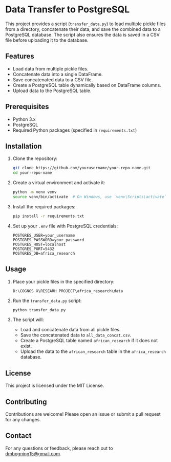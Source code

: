 # Data Transfer to PostgreSQL

This project provides a script (`transfer_data.py`) to load multiple pickle files from a directory, concatenate their data, and save the combined data to a PostgreSQL database. The script also ensures the data is saved in a CSV file before uploading it to the database.

## Features
- Load data from multiple pickle files.
- Concatenate data into a single DataFrame.
- Save concatenated data to a CSV file.
- Create a PostgreSQL table dynamically based on DataFrame columns.
- Upload data to the PostgreSQL table.

## Prerequisites
- Python 3.x
- PostgreSQL
- Required Python packages (specified in `requirements.txt`)

## Installation

1. Clone the repository:
    ```sh
    git clone https://github.com/yourusername/your-repo-name.git
    cd your-repo-name
    ```

2. Create a virtual environment and activate it:
    ```sh
    python -m venv venv
    source venv/bin/activate  # On Windows, use `venv\Scripts\activate`
    ```

3. Install the required packages:
    ```sh
    pip install -r requirements.txt
    ```

4. Set up your `.env` file with PostgreSQL credentials:
    ```plaintext
    POSTGRES_USER=your_username
    POSTGRES_PASSWORD=your_password
    POSTGRES_HOST=localhost
    POSTGRES_PORT=5432
    POSTGRES_DB=africa_research
    ```

## Usage

1. Place your pickle files in the specified directory:
    ```plaintext
    D:\COGNOS X\RESEARH PROJECT\africa_research\data
    ```

2. Run the `transfer_data.py` script:
    ```sh
    python transfer_data.py
    ```

3. The script will:
    - Load and concatenate data from all pickle files.
    - Save the concatenated data to `all_data_concat.csv`.
    - Create a PostgreSQL table named `african_research` if it does not exist.
    - Upload the data to the `african_research` table in the `africa_research` database.

## License
This project is licensed under the MIT License.

## Contributing
Contributions are welcome! Please open an issue or submit a pull request for any changes.

## Contact
For any questions or feedback, please reach out to [dmbogning15@gmail.com](mailto:dmbogning15@gmail.com).


